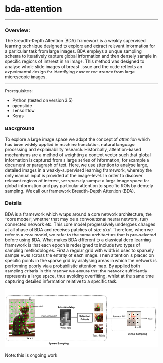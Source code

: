 # bda-attention

--------------------------------------------------------------------------- 
### Overview: 

The Breadth-Depth Attention (BDA) framework is a weakly supervised learning technique designed to 
explore and extract relevant information for a particular task from large images. BDA employs
a unique sampling schema to iteratively capture global information and then densely sample in
specific regions of interest in an image.
This method was designed to analyse whole slide images of breast tissue and the code reflects
an experimental design for identifying cancer recurrence from large microscopic images. 

--------------------------------------------------------------------------- 

Prerequisites:
* Python (tested on version 3.5)
* openslide 
* Tensorflow
* Keras

### Background

To explore a large image space we adopt the concept of *attention* which has been widely applied 
in machine translation, natural language processing and explainability research. Historically, 
attention-based mechanisms are a method of weighting a context vector such that global information 
is captured from a large series of information, for example a document or paragraph of text. Here, 
we use attention to analyse large, detailed images in a weakly-supervised learning framework, 
whereby the only manual input is provided at the image-level. In order to discover relevant regions 
of interest, we sparsely sample a large image space for global information and pay particular 
attention to specific ROIs by densely sampling. We call our framework Breadth-Depth Attention (BDA).

### Details

BDA is a framework which wraps around a core network architecture, the "core model", whether that
may be a convolutional neural network, fully connected network etc. This core model progressively 
undergoes changes at all phase of BDA and receives patches of size $d$x$d$. Therefore, when we 
refer to a core model, we refer to the same architecture that is pre-selected before using BDA. 
What makes BDA different to a classical deep learning framework is that each epoch is redesigned 
to include two types of sampling methodologies. First a regular grid with width is used to sparsely 
sample ROIs across the entirity of each image. Then attention is placed on specific points in the 
sparse grid by analysing areas in which the network is performing poorly via a probabilistic 
attention map. By applied both sampling criteria in this manner we ensure that the network sufficiently 
represents a large space, thus avoiding overfitting, whilst at the same time capturing detailed 
information relative to a specific task.

![Overview of attention model](bda-overview.png)

Note: this is ongoing work

